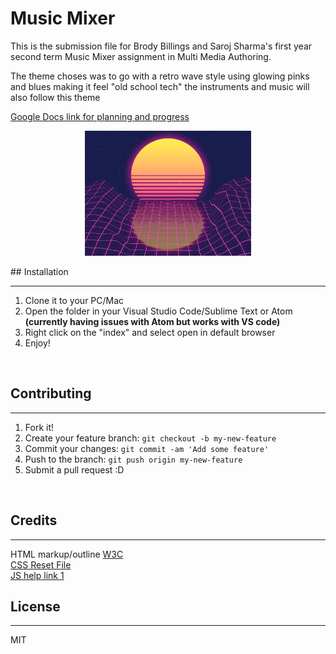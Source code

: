 # Music Mixer

This is the submission file for Brody Billings and Saroj Sharma's first year second term Music Mixer assignment in Multi Media Authoring.
<br>

The theme choses was to go with a retro wave style using glowing pinks and blues making it feel "old school tech" the instruments and music will also follow this theme

[Google Docs link for planning and progress](https://docs.google.com/document/d/10OrOwPVMTjP12NxyzyDk_14DqMr0o6piv5HbEK9-CYg/edit?usp=sharing)
<br>
<p align="center">
<img src="images/music-mixer-mainBg.jpg" height="200">
<br>
</p>
## Installation

***
1. Clone it to your PC/Mac
2. Open the folder in your Visual Studio Code/Sublime Text or Atom **(currently having issues with Atom but works with VS code)**
3. Right click on the "index" and select open in default browser
4. Enjoy!

<br>

## Contributing
***

1. Fork it!
2. Create your feature branch: `git checkout -b my-new-feature`
3. Commit your changes: `git commit -am 'Add some feature'`
4. Push to the branch: `git push origin my-new-feature`
5. Submit a pull request :D

<br>

## Credits
***
HTML markup/outline [W3C](https://validator.w3.org/)
<br>
[CSS Reset File](http://meyerweb.com/eric/tools/css/reset/)
<br>
[JS help link 1](https://javascript.info/)

## License
***
MIT
